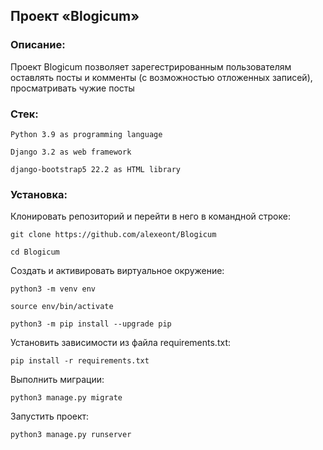## Проект «Blogicum»

### Описание:

Проект Blogicum позволяет зарегестрированным пользователям оставлять посты и комменты (с возможностью отложенных записей), просматривать чужие посты

### Стек:

```
Python 3.9 as programming language
```

```
Django 3.2 as web framework

```

```
django-bootstrap5 22.2 as HTML library
```

### Установка:

Клонировать репозиторий и перейти в него в командной строке:

```
git clone https://github.com/alexeont/Blogicum

```

```
cd Blogicum
```

Cоздать и активировать виртуальное окружение:

```
python3 -m venv env
```

```
source env/bin/activate
```

```
python3 -m pip install --upgrade pip
```

Установить зависимости из файла requirements.txt:

```
pip install -r requirements.txt
```

Выполнить миграции:

```
python3 manage.py migrate
```

Запустить проект:

```
python3 manage.py runserver
```
